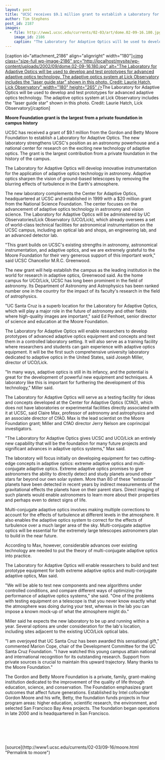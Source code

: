 ```yaml
---
layout: post
title: "UCSC receives $9.1 million grant to establish a Laboratory for Adaptive Optics"
author: Tim Stephens
post_id: 2187
images:
  - file: http://www1.ucsc.edu/currents/02-03/art/dome.02-09-16.180.jpg
    image_id: 2186
    caption: "The Laboratory for Adaptive Optics will be used to develop and test prototypes for advanced adaptive optics technology. The adaptive optics system at Lick Observatory includes the 'laser guide star' shown in this photo. Credit: Laurie Hatch, Lick Observatory"
---
```


[caption id="attachment_2186" align="alignright" width="180"]<a href="http://localhost/mysite/wp-content/uploads/2002/09/dome.02-09-16.180.jpg"><img class="size-full wp-image-2186" src="http://localhost/mysite/wp-content/uploads/2002/09/dome.02-09-16.180.jpg" alt="The Laboratory for Adaptive Optics will be used to develop and test prototypes for advanced adaptive optics technology. The adaptive optics system at Lick Observatory includes the "laser guide star" shown in this photo. Credit: Laurie Hatch, Lick Observatory" width="180" height="265" /></a>The Laboratory for Adaptive Optics will be used to develop and test prototypes for advanced adaptive optics technology. The adaptive optics system at Lick Observatory includes the "laser guide star" shown in this photo. Credit: Laurie Hatch, Lick Observatory[/caption]
<p>
  <b>Moore Foundation grant is the largest from a private foundation in campus history</b>
</p>
<p>
  UCSC has received a grant of $9.1 million from the Gordon and Betty Moore Foundation to establish a Laboratory for Adaptive Optics. The new laboratory strengthens UCSC's position as an astronomy powerhouse and a national center for research on the exciting new technology of adaptive optics. The grant is the largest contribution from a private foundation in the history of the campus.
</p>
<p>
  The Laboratory for Adaptive Optics will develop innovative instrumentation for the application of adaptive optics technology in astronomy. Adaptive optics sharpen the vision of ground-based telescopes by removing the blurring effects of turbulence in the Earth's atmosphere.
</p>
<p>
  The new laboratory complements the Center for Adaptive Optics, headquartered at UCSC and established in 1999 with a $20 million grant from the National Science Foundation. The center focuses on the advancement of adaptive optics technology in astronomy and vision science. The Laboratory for Adaptive Optics will be administered by UC Observatories/Lick Observatory (UCO/Lick), which already oversees a set of world-class technical facilities for astronomical instrumentation on the UCSC campus, including an optical lab and shops, an engineering lab, and an advanced detector lab.
</p>
<p>
  "This grant builds on UCSC's existing strengths in astronomy, astronomical instrumentation, and adaptive optics, and we are extremely grateful to the Moore Foundation for their very generous support of this important work," said UCSC Chancellor M.R.C. Greenwood.
</p>
<p>
  The new grant will help establish the campus as the leading institution in the world for research in adaptive optics, Greenwood said. As the home campus for UCO/Lick, UCSC has long been prominent in the field of astronomy. Its Department of Astronomy and Astrophysics has been ranked number one in the country for the impact of its faculty's research in the field of astrophysics.
</p>
<p>
  "UC Santa Cruz is a superb location for the Laboratory for Adaptive Optics, which will play a major role in the future of astronomy and other fields where high-quality images are important," said Ed Penhoet, senior director of science and education at the Moore Foundation.
</p>
<p>
  The Laboratory for Adaptive Optics will enable researchers to develop prototypes of advanced adaptive optics equipment and concepts and test them in a controlled laboratory setting. It will also serve as a training facility where researchers and students can gain experience with adaptive optics equipment. It will be the first such comprehensive university laboratory dedicated to adaptive optics in the United States, said Joseph Miller, director of UCO/Lick.
</p>
<p>
  "In many ways, adaptive optics is still in its infancy, and the potential is great for the development of powerful new equipment and techniques. A laboratory like this is important for furthering the development of this technology," Miller said.
</p>
<p>
  The Laboratory for Adaptive Optics will serve as a testing facility for ideas and concepts developed at the Center for Adaptive Optics (CfAO), which does not have laboratories or experimental facilities directly associated with it at UCSC, said Claire Max, professor of astronomy and astrophysics and an associate director of CfAO. Max is the lead scientist on the Moore Foundation grant; Miller and CfAO director Jerry Nelson are coprincipal investigators.
</p>
<p>
  "The Laboratory for Adaptive Optics gives UCSC and UCO/Lick an entirely new capability that will be the foundation for many future projects and significant advances in adaptive optics systems," Max said.
</p>
<p>
  The laboratory will focus initially on developing equipment for two cutting-edge concepts in adaptive optics: extreme adaptive optics and multi-conjugate adaptive optics. Extreme adaptive optics promises to give astronomers the ability to directly detect and study planets around other stars far beyond our own solar system. More than 80 of these "extrasolar" planets have been detected in recent years by indirect measurements of the gravitational effects the planets have on their parent stars. Direct imaging of such planets would enable astronomers to learn more about their properties and perhaps even to detect signs of life.
</p>
<p>
  Multi-conjugate adaptive optics involves making multiple corrections to account for the effects of turbulence at different levels in the atmosphere. It also enables the adaptive optics system to correct for the effects of turbulence over a much larger area of the sky. Multi-conjugate adaptive optics will be essential for the extremely large telescopes astronomers plan to build in the near future.
</p>
<p>
  According to Max, however, considerable advances over existing technology are needed to put the theory of multi-conjugate adaptive optics into practice.
</p>
<p>
  The Laboratory for Adaptive Optics will enable researchers to build and test prototype equipment for both extreme adaptive optics and multi-conjugate adaptive optics, Max said.
</p>
<p>
  "We will be able to test new components and new algorithms under controlled conditions, and compare different ways of optimizing the performance of adaptive optics systems," she said. "One of the problems with testing equipment on a telescope is that you never know exactly what the atmosphere was doing during your test, whereas in the lab you can impose a known mock-up of what the atmosphere might do."
</p>
<p>
  Miller said he expects the new laboratory to be up and running within a year. Several options are under consideration for the lab's location, including sites adjacent to the existing UCO/Lick optical labs.
</p>
<p>
  "I am overjoyed that UC Santa Cruz has been awarded this sensational gift," commented Marion Cope, chair of the Development Committee for the UC Santa Cruz Foundation. "I have watched this young campus attain national and international recognition for its outstanding research. Support from private sources is crucial to maintain this upward trajectory. Many thanks to the Moore Foundation."
</p>
<p>
  The Gordon and Betty Moore Foundation is a private, family, grant-making institution dedicated to the improvement of the quality of life through education, science, and conservation. The Foundation emphasizes grant outcomes that affect future generations. Established by Intel cofounder Gordon Moore and his wife, Betty, the foundation funds projects in four program areas: higher education, scientific research, the environment, and selected San Francisco Bay Area projects. The foundation began operations in late 2000 and is headquartered in San Francisco.<br>
</p>
<p>
  <br>
</p>
<p>
  <br>
  <br>

</p>
<p>

</p>
[source](http://www1.ucsc.edu/currents/02-03/09-16/moore.html "Permalink to moore")

